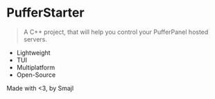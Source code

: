 # PufferStarter
> A C++ project, that will help you control your PufferPanel hosted servers.

- Lightweight
- TUI
- Multiplatform
- Open-Source

Made with <3, by Smajl 

